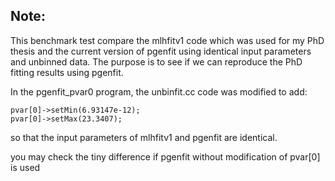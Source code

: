 ## Note:

This benchmark test compare the mlhfitv1 code which was used for my PhD thesis and the current version of pgenfit using identical input parameters and unbinned data. The purpose is to see if we can reproduce the PhD fitting results using pgenfit.

In the pgenfit_pvar0 program, the  unbinfit.cc code was modified to add:

```
pvar[0]->setMin(6.93147e-12);
pvar[0]->setMax(23.3407);
```

so that the input parameters of mlhfitv1 and pgenfit are identical.

you may check the tiny difference if pgenfit without modification of pvar[0] is used
